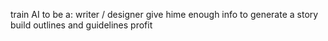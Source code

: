 train AI to be a: writer / designer
give hime enough info to generate a story
build outlines and guidelines
profit
